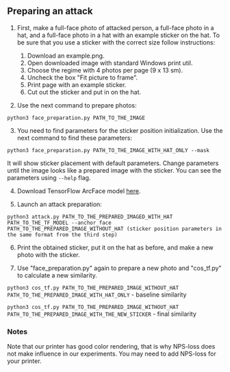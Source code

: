 ## Preparing an attack

1. First, make a full-face photo of attacked person, a full-face photo in a hat, and a 
full-face photo in a hat with an example sticker on the hat. To be sure that you use a
sticker with the correct size follow instructions:
    1. Download an example.png.
    2. Open downloaded image with standard Windows print util.
    3. Choose the regime with 4 photos per page (9 x 13 sm).
    4. Uncheck the box "Fit picture to frame".
    5. Print page with an example sticker.
    6. Cut out the sticker and put in on the hat.
    
2. Use the next command to prepare photos:

`python3 face_preparation.py PATH_TO_THE_IMAGE`

3. You need to find parameters for the sticker position initialization. Use the next 
command to find these parameters:

`python3 face_preparation.py PATH_TO_THE_IMAGE_WITH_HAT_ONLY --mask`

It will show sticker placement with default parameters. Change parameters until the 
image looks like a prepared image with the sticker. You can see the parameters using `--help`
flag.

4. Download TensorFlow ArcFace model 
[here](https://drive.google.com/file/d/1fb70KgMRSmaEUF5cJ67BCD_DmTPCR5uJ/view?usp=sharing).

5. Launch an attack preparation:

`python3 attack.py PATH_TO_THE_PREPARED_IMAGED_WITH_HAT PATH_TO_THE_TF_MODEL --anchor_face 
PATH_TO_THE_PREPARED_IMAGE_WITHOUT_HAT (sticker position parameters in the same format from
the third step)`

6. Print the obtained sticker, put it on the hat as before, and make a new photo with the sticker.

7. Use "face_preparation.py" again to prepare a new photo and "cos_tf.py" to calculate a new similarity.

`python3 cos_tf.py PATH_TO_THE_PREPARED_IMAGE_WITHOUT_HAT PATH_TO_THE_PREPARED_IMAGE_WITH_HAT_ONLY` - baseline similarity


`python3 cos_tf.py PATH_TO_THE_PREPARED_IMAGE_WITHOUT_HAT PATH_TO_THE_PREPARED_IMAGE_WITH_THE_NEW_STICKER` - final similarity

### Notes

Note that our printer has good color rendering, that is why NPS-loss does not make influence in our experiments.
You may need to add NPS-loss for your printer.
